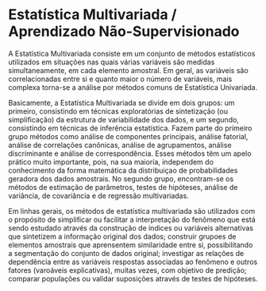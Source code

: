 # Estatística Multivariada / Aprendizado Não-Supervisionado


A Estatística Multivariada consiste em um conjunto de métodos estatísticos utilizados em situações nas quais várias variáveis são medidas simultaneamente, em cada elemento amostral. Em geral, as variáveis são correlacionadas entre si e quanto maior o número de variáveis, mais complexa torna-se a análise por métodos comuns de Estatística Univariada.

Basicamente, a Estatística Multivariada se divide em dois grupos: um primeiro, consistindo em técnicas exploratórias de sintetização (ou simplificação) da estrutura de variabilidade dos dados, e um segundo, consistindo em técnicas de inferência estatística. Fazem parte do primeiro grupo métodos como análise de componentes principais, análise fatorial, análise de correlações canônicas, análise de agrupamentos, análise discriminante e análise de correspondência. Esses métodos têm um apelo prático muito importante, pois, na sua maioria, independem do conhecimento da forma matemática da distribuiçao de probabilidades geradora dos dados amostrais. No segundo grupo, encontram-se os métodos de estimação de parâmetros, testes de hipóteses, análise de variância, de covariância e de regressão multivariadas.

Em linhas gerais, os métodos de estatística multivariada são utilizados com o propósito de simplificar ou facilitar a interpretação do fenômeno que está sendo estudado através da construção de índices ou variáveis alternativas que sintetizem a informação original dos dados; construir grupoes de elementos amostrais que aprensentem similaridade entre si, possibilitando a segmentação do conjunto de dados original; investigar as relações de dependência entre as variáveis respostas associadas ao fenômeno e outros fatores (varoáveis explicativas), muitas vezes, com objetivo de predição; comparar populações ou validar suposições através de testes de hipóteses.